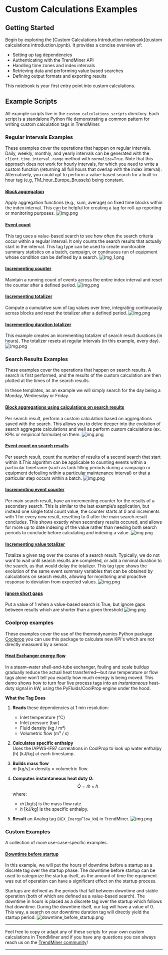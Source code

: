 # Custom Calculations Examples

## Getting Started

Begin by exploring the [Custom Calculations Introduction notebook](custom calculations introduction.ipynb). It provides a concise overview of:

* Setting up tag dependencies
* Authenticating with the TrendMiner API
* Handling time zones and index intervals
* Retrieving data and performing value based searches
* Defining output formats and exporting results

This notebook is your first entry point into custom calculations.

## Example Scripts

All example scripts live in the `custom_calculations_scripts` directory. Each script is a standalone Python file demonstrating a common pattern for writing custom calculation tags in TrendMiner.

### Regular Intervals Examples

These examples cover the operations that happen on regular intervals. Daily, weekly, monthly, and yearly intervals can be generated with the `client.time.interval.range` method with `normalize=True`. Note that this approach does not work for hourly intervals, for which you need to write a custom function (returning all full hours that overlap with the index interval). Alternatively, you could opt to perform a value-based search for a built-in hour tag (e.g, TM_hour_Europe_Brussels) being constant.

#### [Block aggregation](custom_calculations_scripts/regular_intervals_examples/block_aggregation.py)
Apply aggregation functions (e.g., sum, average) on fixed time blocks within the index interval. This can be helpful for creating a tag for roll-up reporting or monitoring purposes.
![img.png](images/block_aggregation.png)

#### [Event count](custom_calculations_scripts/regular_intervals_examples/event_counter.py)
This tag uses a value-based search to see how often the search criteria occur within a regular interval. It only counts the search results that actually start in the interval. This tag type can be used to create monitorable summary statistics on a batch, campaign, or continuous run of equipment whose condition can be defined by a search.
![img_1.png](images/event_count.png)
  
#### [Incrementing counter](custom_calculations_scripts/regular_intervals_examples/incrementing_counter.py)
Maintain a running count of events across the entire index interval and reset the counter after a defined period.
![img.png](images/incrementing_counter.png)

#### [Incrementing totalizer](custom_calculations_scripts/regular_intervals_examples/incrementing_totalizer.py)
Compute a cumulative sum of tag values over time, integrating continuously across blocks and reset the totalizer after a defined period.
![img.png](images/incrementing_totalizer.png)

#### [Incrementing duration totalizer](custom_calculations_scripts/regular_intervals_examples/incrementing_duration_totalizer.py)
This example creates an incrementing totalizer of search result durations (in hours). The totalizer resets at regular intervals (in  this example, every day).
![img.png](images/incrementing_duration_totalizer.png)


### Search Results Examples
These examples cover the operations that happen on search results. A search is first performed, and the results of the custom calculation are then plotted at the times of the search results.

In these templates, as an example we will simply search for the day being a Monday, Wednesday or Friday.

#### [Block aggregations using calculations on search results](custom_calculations_scripts/search_results_examples/block_aggregations_calc_search_results.py)
Per search result, perform a custom calculation based on aggregations saved with the search. This allows you to delve deeper into the evolution of search aggregate calculations and well as perform custom calculations (ex. KPIs or empirical formulae) on them.
![img.png](images/block_aggregations_calc_search_results.png)

#### [Event count on search results](custom_calculations_scripts/search_results_examples/event_counter_for_search_results.py)
Per search result, count the number of results of a second search that start within it.This algorithm can be applicable to counting events within a particular timeframe (such as tank filling periods during a campaign or equipment defouling within a particular maintenance interval) or that a particular step occurs within a batch.
![img.png](images/event_counter_for_search_results.png)
  
#### [Incrementing event counter](custom_calculations_scripts/search_results_examples/incrementing_event_counter_search_results.py)
Per main search result, have an incrementing counter for the results of a secondary search. This is similar to the last example’s application, but instead one single total count value, the counter starts at 0 and increments with 1 for every new result, resetting to 0 after the main search result concludes. This shows exactly when secondary results occured, and allows for more up to date indexing of the value rather than needing both search periods to conclude before calculating and indexing a value.
![img.png](images/incrementing_event_counter_search_results.png)

#### [Incrementing value totalizer](custom_calculations_scripts/search_results_examples/incrementing_value_totalizer_search_results.py)
Totalize a given tag over the course of a search result. Typically, we do not want to wait until search results are completed, or add a minimal duration to the search, as that would delay the totalizer. This tag type shows the evolution of the same event summary variables that can be obtained by calculations on search results, allowing for monitoring and proactive response to deviation from expected values.
![img.png](images/incrementing_value_totalizer_search_results.png)

#### [Ignore short gaps](custom_calculations_scripts/search_results_examples/ignore_short_gaps.py)
Put a value of 1 when a value-based search is True, but ignore gaps between results which are shorter than a given threshold
![img.png](images/ignore_short_gaps.png)


### Coolprop examples
These examples cover the use of the thermodynamics Python package [Coolprop](http://www.coolprop.org/coolprop/wrappers/Python/index.html) you can use this package to calculate new KPI's which are not directly measuerd by a sensor.

#### [Heat Exchanger energy flow](custom_calculations_scripts/coolprop_examples/heat_exchanger_energy_flow.py)  
In a steam–water shell-and-tube exchanger, fouling and scale buildup gradually reduce the actual heat transferred—but raw temperature or flow tags alone won’t tell you exactly how much energy is being moved. This demo shows how to turn four live process tags into an _instantaneous_ heat-duty signal in kW, using the PyFluids/CoolProp engine under the hood.

**What the Tag Does**
1. **Reads** these dependencies at 1 min resolution:  
   - Inlet temperature (°C)  
   - Inlet pressure (bar)  
   - Fluid density (kg / m³)  
   - Volumetric flow (m³ / s)  

2. **Calculates specific enthalpy**  
   Uses the IAPWS-IF97 correlations in CoolProp to look up water enthalpy \(h\) [kJ/kg] at each timestamp.

3. **Builds mass flow**  
   $\dot{m}$ [kg/s] = density × volumetric flow.

4. **Computes instantaneous heat duty $\dot{Q}$:**
   $$
     \dot{Q} = \dot{m} \times h
   $$
   where:
   - $\dot{m}$ [kg/s] is the mass flow rate.
   - $h$ [kJ/kg] is the specific enthalpy.

5. **Result** an Analog tag (`HEX_EnergyFlow_kW`) in TrendMiner.
![img.png](images/heat_exchanger_coolprop.png)


### Custom Examples
A collection of more use-case-specific examples.

#### [Downtime before startup](custom_calculations_scripts/custom_examples/downtime_before_startup.py)
In this example, we will put the hours of downtime before a startup as a discrete tag over the startup phase. The downtime before startup can be used to categorize the startup itself, as the amount of time the equipment was out of operation can have a significant effect on the startup process. 

Startups are defined as the periods that fall between downtime and stable operation (both of which are defined as a value-based search). The downtime in hours is placed as a discrete tag over the startup which follows that downtime. During the downtime itself, our tag will have a value of 0. This way, a search on our downtime duration tag will directly yield the startup period.
![downtime_before_startup.png](images/downtime_before_startup.png)


---

Feel free to copy or adapt any of these scripts for your own custom calculations in TrendMiner and if you have any questions you can always reach us on the [TrendMiner community](https://community.trendminer.com)!

---